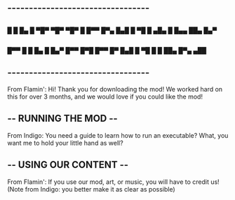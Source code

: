 ## ---------------------------------
## 
█ █ █▄ █ ▀█▀ ▀█▀ ▀█▀ █   █▀▀ █▀▄ 
█▄█ █ ▀█  █  ▄█▄  █  █▄▄ ██▄ █▄▀ 
## 
█▀▀ █ █ █▄ █ █▄▀ █▀▀ █▀█ █▀▀ 
█▀  █▄█ █ ▀█ █ █ ██▄ █▀▄ ▄██
## 
## ---------------------------------

From Flamin': Hi! Thank you for downloading the mod! We worked hard on this for over 3 months, and we would love if you could like the mod!


## -- RUNNING THE MOD --

From Indigo: You need a guide to learn how to run an executable? What, you want me to hold your little hand as well?


## -- USING OUR CONTENT --

From Flamin': If you use our mod, art, or music, you will have to credit us!
(Note from Indigo: you better make it as clear as possible)
